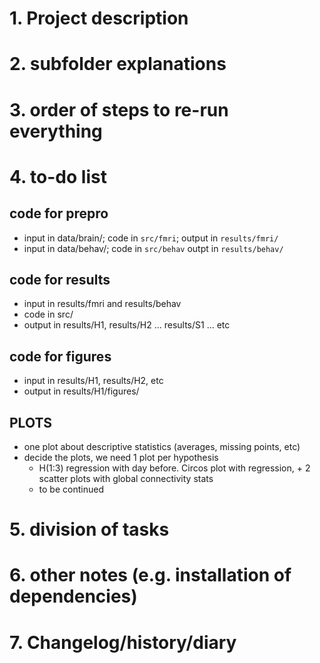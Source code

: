 # 1. Project description

# 2. subfolder explanations

# 3. order of steps to re-run everything

# 4. to-do list

## code for prepro
 - input in data/brain/; code in `src/fmri`; output in `results/fmri/`
 - input in data/behav/; code in `src/behav` outpt in `results/behav/`
  
## code for results
 - input in results/fmri and results/behav
 - code in src/
 - output in results/H1, results/H2 ... results/S1 ... etc

## code for figures 
 - input in results/H1, results/H2, etc
 - output in results/H1/figures/ 

## PLOTS
- one plot about descriptive statistics (averages, missing points, etc)
- decide the plots, we need 1 plot per hypothesis
  - H(1:3) regression with day before. Circos plot with regression, + 2 scatter plots with global connectivity stats   
  - to be continued

# 5. division of tasks


# 6. other notes (e.g. installation of dependencies)

# 7. Changelog/history/diary

